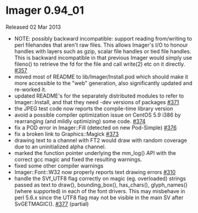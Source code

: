# Imager 0.94_01

Released 02 Mar 2013

- NOTE: possibly backward incompatible: support reading from/writing to perl filehandes that aren't raw files. This allows Imager's I/O to honour handles with layers such as gzip, scalar file handles or tied file handles. This is backward incompatible in that previous Imager would simply use fileno() to retrieve the fd for the file and call write(2) etc on it directly. [#357](https://github.com/tonycoz/imager/issues/357) 
- moved most of README to lib/Imager/Install.pod which should make it more accessible to the "web" generation, also significantly updated and re-worked it. 
- updated README's for the separately distributed modules to refer to Imager::Install, and that they need -dev versions of packages [#371](https://github.com/tonycoz/imager/issues/371) 
- the JPEG test code now reports the compile-time library version 
- avoid a possible compiler optimization issue on CentOS 5.9 i386 by rearranging (and mildly optimizing) some code. [#374](https://github.com/tonycoz/imager/issues/374) 
- fix a POD error in Imager::Fill (detected on new Pod-Simple) [#376](https://github.com/tonycoz/imager/issues/376) 
- fix a broken link to Graphics::Magick [#373](https://github.com/tonycoz/imager/issues/373) 
- drawing text to a channel with FT2 would draw with random coverage due to an uninitialized alpha channel. 
- marked the function pointer underlying the mm_log() API with the correct gcc magic and fixed the resulting warnings. 
- fixed some other compiler warnings 
- Imager::Font::W32 now properly reports text drawing errors [#310](https://github.com/tonycoz/imager/issues/310) 
- handle the SVf_UTF8 flag correctly on magic (eg. overloaded) strings passed as text to draw(), bounding_box(), has_chars(), glyph_names() (where supported) in each of the font drivers. This may misbehave in perl 5.6.x since the UTF8 flag may not be visible in the main SV after SvGETMAGIC(). [#377](https://github.com/tonycoz/imager/issues/377) (partial)